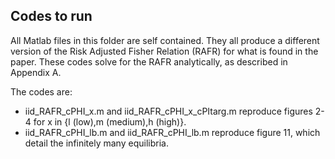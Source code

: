 ## Codes to run
All Matlab files in this folder are self contained. They all produce a different version of the Risk Adjusted Fisher Relation (RAFR) for what is found in the paper.
These codes solve for the RAFR analytically, as described in Appendix A.

The codes are:  
- iid_RAFR_cPHI_x.m and iid_RAFR_cPHI_x_cPItarg.m reproduce figures 2-4 for x in {l (low),m (medium),h (high)}.
- iid_RAFR_cPHI_lb.m and iid_RAFR_cPHI_lb.m reproduce figure 11, which detail the infinitely many equilibria.
